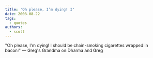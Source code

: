 ```yaml
---
title: 'Oh please, I’m dying! I'
date: 2003-08-22
tags:
  - quotes
authors:
  - scott
---
```


"Oh please, I'm dying! I should be chain-smoking cigarettes wrapped in bacon!"
— Greg's Grandma on Dharma and Greg
